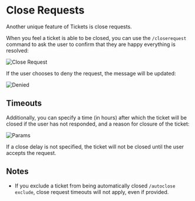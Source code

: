 # Close Requests
Another unique feature of Tickets is close requests.

When you feel a ticket is able to be closed, you can use the `/closerequest` command to ask the user to confirm that they are happy everything is resolved:

![Close Request](/img/close_request.webp)

If the user chooses to deny the request, the message will be updated:

![Denied](/img/close_request_deny.webp)

## Timeouts
Additionally, you can specify a time (in hours) after which the ticket will be closed if the user has not responded, and a reason for closure of the ticket:

![Params](/img/close_request_params.webp)

If a close delay is not specified, the ticket will not be closed until the user accepts the request.

## Notes
- If you exclude a ticket from being automatically closed `/autoclose exclude`, close request timeouts will not apply, even if provided.

